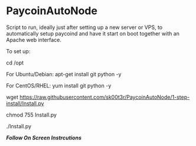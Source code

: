 # PaycoinAutoNode
Script to run, ideally just after setting up a new server or VPS, to automatically setup paycoind and have it start on boot together with an Apache web interface.

To set up:

cd /opt

For Ubuntu/Debian: apt-get install git python -y

For CentOS/RHEL: yum install git python -y

wget https://raw.githubusercontent.com/sk00t3r/PaycoinAutoNode/1-step-install/Install.py

chmod 755 Install.py

./Install.py

*****Follow On Screen Instrcutions*****
